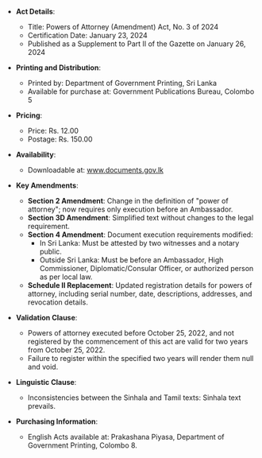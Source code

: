 - **Act Details**:
  - Title: Powers of Attorney (Amendment) Act, No. 3 of 2024
  - Certification Date: January 23, 2024
  - Published as a Supplement to Part II of the Gazette on January 26, 2024

- **Printing and Distribution**:
  - Printed by: Department of Government Printing, Sri Lanka
  - Available for purchase at: Government Publications Bureau, Colombo 5

- **Pricing**:
  - Price: Rs. 12.00
  - Postage: Rs. 150.00

- **Availability**:
  - Downloadable at: www.documents.gov.lk

- **Key Amendments**:
  - **Section 2 Amendment**: Change in the definition of "power of attorney"; now requires only execution before an Ambassador.
  - **Section 3D Amendment**: Simplified text without changes to the legal requirement.
  - **Section 4 Amendment**: Document execution requirements modified:
    - In Sri Lanka: Must be attested by two witnesses and a notary public.
    - Outside Sri Lanka: Must be before an Ambassador, High Commissioner, Diplomatic/Consular Officer, or authorized person as per local law.
  - **Schedule II Replacement**: Updated registration details for powers of attorney, including serial number, date, descriptions, addresses, and revocation details.

- **Validation Clause**:
  - Powers of attorney executed before October 25, 2022, and not registered by the commencement of this act are valid for two years from October 25, 2022.
  - Failure to register within the specified two years will render them null and void.

- **Linguistic Clause**:
  - Inconsistencies between the Sinhala and Tamil texts: Sinhala text prevails.

- **Purchasing Information**:
  - English Acts available at: Prakashana Piyasa, Department of Government Printing, Colombo 8.